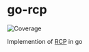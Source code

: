 # go-rcp
![Coverage](https://img.shields.io/badge/Coverage-100.0%25-brightgreen)

Implemention of [RCP](https://github.com/myOmikron/rcp) in go
